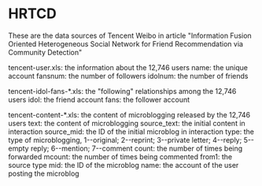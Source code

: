 # HRTCD
These are the data sources of Tencent Weibo in article "Information Fusion Oriented Heterogeneous Social Network for Friend Recommendation via Community Detection"

tencent-user.xls: the information about the 12,746 users
name: the unique account
fansnum: the number of followers
idolnum: the number of friends

tencent-idol-fans-*.xls: the "following" relationships among the 12,746 users
idol: the friend account
fans: the follower account

tencent-content-*.xls: the content of microblogging released by the 12,746 users
text: the content of microblogging
source_text: the initial content in interaction
source_mid: the ID of the initial microblog in interaction
type: the type of microblogging, 1--original; 2--reprint; 3--private letter; 4--reply; 5--empty reply; 6--mention; 7--comment
count: the number of times being forwarded
mcount: the number of times being commented
from1: the source type
mid: the ID of the microblog
name: the account of the user posting the microblog
